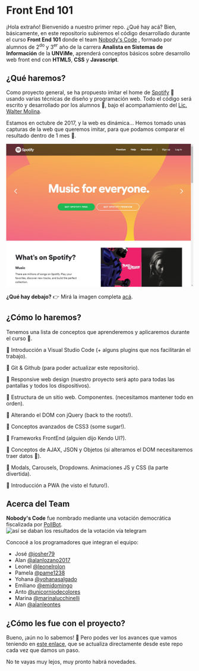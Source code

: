 Front End 101
============
¡Hola extraño! Bienvenido a nuestro primer repo. ¿Qué hay acá? Bien, básicamente, en este repositorio subiremos el código desarrollado durante el curso **Front End 101** donde el team [Nobody's Code](https://github.com/orgs/UNViMe/teams/nobody-s-code/members) , formado por alumnos de 2<sup>do</sup> y 3<sup>er</sup> año de la carrera **Analista en Sistemas de Información** de la **UNViMe**, aprenderá conceptos básicos sobre desarrollo web front end con **HTML5**,  **CSS** y **Javascript**.

¿Qué haremos?
-------------
Como proyecto general, se ha propuesto imitar el home de [Spotify](spotify.com) :musical_note: usando varias técnicas de diseño y programación web. Todo el código será escrito y desarrollado por los alumnos :muscle:, bajo el acompañamiento del [Lic. Walter Molina](https://github.com/waltermolina).

Estamos en octubre de 2017, y la web es dinámica... Hemos tomado unas capturas de la web que queremos imitar, para que podamos comparar el resultado dentro de 1 mes :calendar:.

![así se ve la web de Spotify](https://raw.githubusercontent.com/UNViMe/FrontEnd-101/master/Spotify20171018/spotify1PC.jpg)

**¿Qué hay debajo?** :point_right: Mirá la imagen completa [acá](https://raw.githubusercontent.com/UNViMe/FrontEnd-101/master/Spotify20171018/SpotifyPC-100.jpg).

¿Cómo lo haremos?
-------------
Tenemos una lista de conceptos que aprenderemos y aplicaremos durante el curso :page_with_curl:.

:black_square_button: Introducción a Visual Studio Code (+ alguns plugins que nos facilitarán el trabajo).

:black_square_button: Git & Github (para poder actualizar este repositorio).

:black_square_button: Responsive web design (nuestro proyecto será apto para todas las pantallas y todos los dispositivos).

:black_square_button: Estructura de un sitio web. Componentes. (necesitamos mantener todo en orden).

:black_square_button: Alterando el DOM con jQuery (back to the roots!).

:black_square_button: Conceptos avanzados de CSS3 (some sugar!).

:black_square_button: Frameworks FrontEnd (alguien dijo Kendo UI?).

:black_square_button: Conceptos de AJAX, JSON y Objetos (si alteramos el DOM necesitaremos traer datos :information_desk_person:).

:black_square_button: Modals, Carousels, Dropdowns. Animaciones JS y CSS (la parte divertida).

:black_square_button: Introducción a PWA (he visto el futuro!).

Acerca del Team
---------------

**Nobody's Code** fue nombrado mediante una votación democrática fiscalizada por [PollBot](https://storebot.me/bot/v0te_bot).
![así se daban los resultados de la votación vía telegram](https://i.imgur.com/zku2pkg.jpg)

Concocé a los programadores que integran el equipo:
 - José [@josher79](https://github.com/Josher79) 
 - Alan [@alanlozano2017](https://github.com/alanlozano2017) 
 - Leonel [@leonelrolon](https://github.com/leonelrolon) 
 - Pamela	[@pame1238](https://github.com/pame1238)
 - Yohana [@yohanasalgado](https://github.com/yohanasalgado) 
 - Emiliano [@emidomingo](https://github.com/emidomingo)
 - Anto [@unicorniodecolores](https://github.com/unicorniodecolores)
 - Marina [@marinalucchinelli](https://github.com/marinalucchinelli)
  - Alan [@alanleontes](https://github.com/alanleontes)

¿Cómo les fue con el proyecto?
------------------------------
Bueno, ¡aún no lo sabemos! :see_no_evil: Pero podes ver los avances que vamos teniendo en [este enlace](https://unvime.github.io/FrontEnd-101/), que se actualiza directamente desde este repo cada vez que damos un paso.

No te vayas muy lejos, muy pronto habrá novedades.
